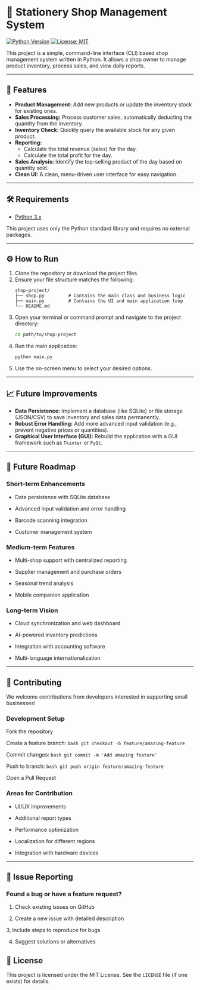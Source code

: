 # 🏪 Stationery Shop Management System

[![Python Version](https://img.shields.io/badge/python-3.x-blue.svg)](https://python.org)
[![License: MIT](https://img.shields.io/badge/License-MIT-yellow.svg)](https://opensource.org/licenses/MIT)

This project is a simple, command-line interface (CLI) based shop management system written in Python. It allows a shop owner to manage product inventory, process sales, and view daily reports.

---

## 🚀 Features

* **Product Management:** Add new products or update the inventory stock for existing ones.
* **Sales Processing:** Process customer sales, automatically deducting the quantity from the inventory.
* **Inventory Check:** Quickly query the available stock for any given product.
* **Reporting:**
    * Calculate the total revenue (sales) for the day.
    * Calculate the total profit for the day.
* **Sales Analysis:** Identify the top-selling product of the day based on quantity sold.
* **Clean UI:** A clean, menu-driven user interface for easy navigation.

---

## 🛠 Requirements

* [Python 3.x](https://www.python.org/downloads/)

This project uses only the Python standard library and requires no external packages.

---

## ⚙️ How to Run

1.  Clone the repository or download the project files.
2.  Ensure your file structure matches the following:
    ```
    shop-project/
    ├── shop.py         # Contains the main class and business logic
    ├── main.py         # Contains the UI and main application loop
    └── README.md
    ```
3.  Open your terminal or command prompt and navigate to the project directory:
    ```bash
    cd path/to/shop-project
    ```
4.  Run the main application:
    ```bash
    python main.py
    ```
5.  Use the on-screen menu to select your desired options.

---

## 📈 Future Improvements

* **Data Persistence:** Implement a database (like SQLite) or file storage (JSON/CSV) to save inventory and sales data permanently.
* **Robust Error Handling:** Add more advanced input validation (e.g., prevent negative prices or quantities).
* **Graphical User Interface (GUI):** Rebuild the application with a GUI framework such as `Tkinter` or `PyQt`.

---
## 🔮 Future Roadmap
### Short-term Enhancements
* Data persistence with SQLite database

* Advanced input validation and error handling

* Barcode scanning integration

* Customer management system

### Medium-term Features
* Multi-shop support with centralized reporting

* Supplier management and purchase orders

* Seasonal trend analysis

* Mobile companion application

### Long-term Vision
* Cloud synchronization and web dashboard

* AI-powered inventory predictions

* Integration with accounting software

* Multi-language internationalization

---
## 🤝 Contributing
We welcome contributions from developers interested in supporting small businesses!

### Development Setup
Fork the repository

Create a feature branch:     ```bash
    git checkout -b feature/amazing-feature
    ```

Commit changes: ```bash git commit -m 'Add amazing feature' ```

Push to branch: ```bash git push origin feature/amazing-feature ```

Open a Pull Request

### Areas for Contribution
* UI/UX improvements

* Additional report types

* Performance optimization

* Localization for different regions

* Integration with hardware devices

---
## 🐛 Issue Reporting
### Found a bug or have a feature request?

1. Check existing issues on GitHub

2. Create a new issue with detailed description

3, Include steps to reproduce for bugs

4. Suggest solutions or alternatives

## 📜 License

This project is licensed under the MIT License. See the `LICENSE` file (if one exists) for details.
